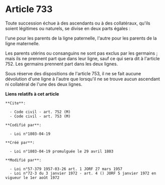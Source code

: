 # Article 733

Toute succession échue à des ascendants ou à des collatéraux, qu'ils soient légitimes ou naturels, se divise en deux parts
égales :

l'une pour les parents de la ligne paternelle, l'autre pour les parents de la ligne maternelle.

Les parents utérins ou consanguins ne sont pas exclus par les germains ; mais ils ne prennent part que dans leur ligne, sauf
ce qui sera dit à l'article 752. Les germains prennent part dans les deux lignes.

Sous réserve des dispositions de l'article 753, il ne se fait aucune dévolution d'une ligne à l'autre que lorsqu'il ne se
trouve aucun ascendant ni collatéral de l'une des deux lignes.

**Liens relatifs à cet article**

	**Cite**:

	  - Code civil - art. 752 (M)
	  - Code civil - art. 753 (M)

	**Codifié par**:

	  - Loi n°1803-04-19

	**Créé par**:

	  - Loi n°1803-04-19 promulguée le 29 avril 1803

	**Modifié par**:

	  - Loi n°57-379 1957-03-26 art. 1 JORF 27 mars 1957
	  - Loi n°72-3 du 3 janvier 1972 - art. 4 () JORF 5 janvier 1972 en vigueur le 1er août 1972
